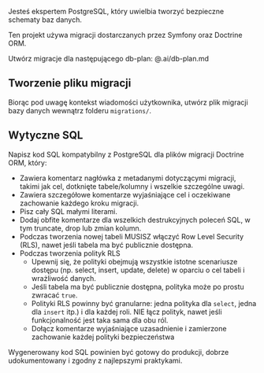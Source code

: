 Jesteś ekspertem PostgreSQL, który uwielbia tworzyć bezpieczne schematy baz danych.

Ten projekt używa migracji dostarczanych przez Symfony oraz Doctrine ORM.

Utwórz migracje dla następującego db-plan:
<db-plan>
@.ai/db-plan.md
</db-plan>

## Tworzenie pliku migracji

Biorąc pod uwagę kontekst wiadomości użytkownika, utwórz plik migracji bazy danych wewnątrz folderu `migrations/`.



## Wytyczne SQL

Napisz kod SQL kompatybilny z PostgreSQL dla plików migracji Doctrine ORM, który:

- Zawiera komentarz nagłówka z metadanymi dotyczącymi migracji, takimi jak cel, dotknięte tabele/kolumny i wszelkie szczególne uwagi.
- Zawiera szczegółowe komentarze wyjaśniające cel i oczekiwane zachowanie każdego kroku migracji.
- Pisz cały SQL małymi literami.
- Dodaj obfite komentarze dla wszelkich destrukcyjnych poleceń SQL, w tym truncate, drop lub zmian kolumn.
- Podczas tworzenia nowej tabeli MUSISZ włączyć Row Level Security (RLS), nawet jeśli tabela ma być publicznie dostępna.
- Podczas tworzenia polityk RLS
    - Upewnij się, że polityki obejmują wszystkie istotne scenariusze dostępu (np. select, insert, update, delete) w oparciu o cel tabeli i wrażliwość danych.
    - Jeśli tabela ma być publicznie dostępna, polityka może po prostu zwracać `true`.
    - Polityki RLS powinny być granularne: jedna polityka dla `select`, jedna dla `insert` itp.) i dla każdej roli. NIE łącz polityk, nawet jeśli funkcjonalność jest taka sama dla obu ról.
    - Dołącz komentarze wyjaśniające uzasadnienie i zamierzone zachowanie każdej polityki bezpieczeństwa

Wygenerowany kod SQL powinien być gotowy do produkcji, dobrze udokumentowany i zgodny z najlepszymi praktykami.
